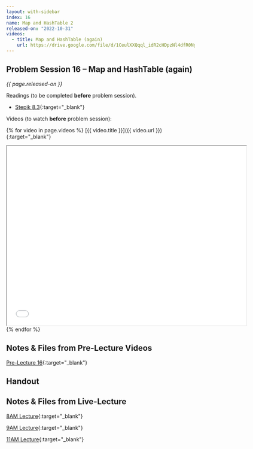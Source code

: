 ```yaml
---
layout: with-sidebar
index: 16
name: Map and HashTable 2
released-on: "2022-10-31"
videos:
  - title: Map and HashTable (again)
    url: https://drive.google.com/file/d/1CeulXXQqql_idR2cHDpzNl4dfR0Ng0oY
---
```


## Problem Session 16 – Map and HashTable (again)

_{{ page.released-on }}_

Readings (to be completed **before** problem session). 
- [Stepik 8.3](https://stepik.org/lesson/692936/step/1?unit=692546){:target="_blank"}

Videos (to watch **before** problem session):

{% for video in page.videos %}
[{{ video.title }}]({{ video.url }}){:target="_blank"}

<iframe src="{{ video.url }}/preview" width="640" height="480" allow="autoplay"></iframe>
{% endfor %}

## Notes & Files from Pre-Lecture Videos

[Pre-Lecture 16](https://github.com/ucsd-cse12-f22/ucsd-cse12-f22.github.io/tree/main/_pre-lectures/lecture-16){:target="_blank"}

## Handout



## Notes & Files from Live-Lecture

[8AM Lecture](https://github.com/ucsd-cse12-f22/ucsd-cse12-f22.github.io/tree/main/_lectures/lecture-16/A00){:target="_blank"}

[9AM Lecture](https://github.com/ucsd-cse12-f22/ucsd-cse12-f22.github.io/tree/main/_lectures/lecture-16/B00){:target="_blank"}

[11AM Lecture](https://github.com/ucsd-cse12-f22/ucsd-cse12-f22.github.io/tree/main/_lectures/lecture-16/C00){:target="_blank"}
